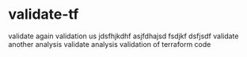 # validate-tf

validate again
validation us
jdsfhjkdhf
asjfdhajsd
fsdjkf
dsfjsdf
validate another analysis
validate analysis
validation of terraform code
